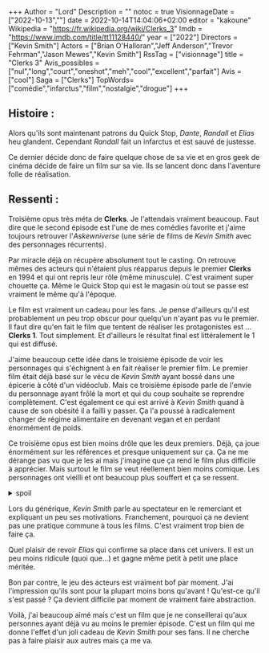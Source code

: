 +++
Author = "Lord"
Description = ""
notoc = true
VisionnageDate = ["2022-10-13",""]
date = 2022-10-14T14:04:06+02:00
editor = "kakoune"
Wikipedia = "https://fr.wikipedia.org/wiki/Clerks_3"
Imdb = "https://www.imdb.com/title/tt11128440/"
year = ["2022"]
Directors = ["Kevin Smith"]
Actors = ["Brian O'Halloran","Jeff Anderson","Trevor Fehrman","Jason Mewes","Kevin Smith"]
RssTag = ["visionnage"]
title = "Clerks 3"
Avis_possibles = ["nul","long","court","oneshot","meh","cool","excellent","parfait"]
Avis = ["cool"] 
Saga = ["Clerks"]
TopWords=["comédie","infarctus","film","nostalgie","drogue"]
+++
## Histoire :
Alors qu'ils sont maintenant patrons du Quick Stop, *Dante*, *Randall* et *Elias* heu glandent.
Cependant *Randall* fait un infarctus et est sauvé de justesse.

Ce dernier décide donc de faire quelque chose de sa vie et en gros geek de cinéma décide de faire un film sur sa vie.
Ils se lancent donc dans l'aventure folle de réalisation.

## Ressenti :
Troisième opus très méta de **Clerks**.
Je l'attendais vraiment beaucoup.
Faut dire que le second épisode est l'une de mes comédies favorite et j'aime toujours retrouver l'*Askewniverse* (une série de films de *Kevin Smith* avec des personnages récurrents).

Par miracle déjà on récupère absolument tout le casting.
On retrouve mêmes des acteurs qui n'étaient plus réapparus depuis le premier **Clerks** en 1994 et qui ont repris leur rôle (même minuscule).
C'est vraiment super chouette ça.
Même le Quick Stop qui est le magasin où tout se passe est vraiment le même qu'à l'époque.

Le film est vraiment un cadeau pour les fans.
Je pense d'ailleurs qu'il est probablement un peu trop obscur pour quelqu'un n'ayant pas vu le premier.
Il faut dire qu'en fait le film que tentent de réaliser les protagonistes est … **Clerks 1**.
Tout simplement.
Et d'ailleurs le résultat final est littéralement le 1 qui est diffusé.

J'aime beaucoup cette idée dans le troisième épisode de voir les personnages qui s'échignent à en fait réaliser le premier film.
Le premier film était déjà basé sur le vécu de *Kevin Smith* ayant bossé dans une épicerie à côté d'un vidéoclub.
Mais ce troisième épisode parle de l'envie du personnage ayant frôlé la mort et qui du coup souhaite se reprendre complètement.
C'est également ce qui est arrivé à *Kevin Smith* quand à cause de son obésité il a failli y passer.
Ça l'a poussé à radicalement changer de régime alimentaire en devenant vegan et en perdant énormément de poids.

Ce troisième opus est bien moins drôle que les deux premiers.
Déjà, ça joue énormément sur les références et presque uniquement sur ça.
Ça ne me dérange pas vu que je les ai mais j'imagine que ça rend le film plus difficile à apprécier.
Mais surtout le film se veut réellement bien moins comique.
Les personnages ont vieilli et ont beaucoup plus souffert et ça se ressent.

<details><summary>spoil</summary>

Sérieux le film est vraiment très triste par moment.
Il y a déjà les passages où *Dante* soufre du deuil de sa femme et sa fille.

Mais surtout la fin où *Dante* lui-même meurt c'est vraiment un changement de ton radical par rapport aux précédents.
Ce ne sont plus des ptites engueulades avec sa meuf ou son pote, on est clairement au niveau au-dessus.

</details>

Lors du générique, *Kevin Smith* parle au spectateur en le remerciant et expliquant un peu ses motivations.
Franchement, pourquoi ça ne devient pas une pratique commune à tous les films.
C'est vraiment trop bien de faire ça.

Quel plaisir de revoir *Elias* qui confirme sa place dans cet univers.
Il est un peu moins ridicule (quoi que…) et gagne même petit à petit une place méritée.

Bon par contre, le jeu des acteurs est vraiment bof par moment.
J'ai l'impression qu'ils sont pour la plupart moins bons qu'avant !
Qu'est-ce qu'il s'est passé ?
Ça devient difficile par moment de vraiment faire abstraction.

Voilà, j'ai beaucoup aimé mais c'est un film que je ne conseillerai qu'aux personnes ayant déjà vu au moins le premier épisode.
C'est un film qui me donne l'effet d'un joli cadeau de *Kevin Smith* pour ses fans.
Il ne cherche pas à faire plaisir aux autres mais ça me va.
